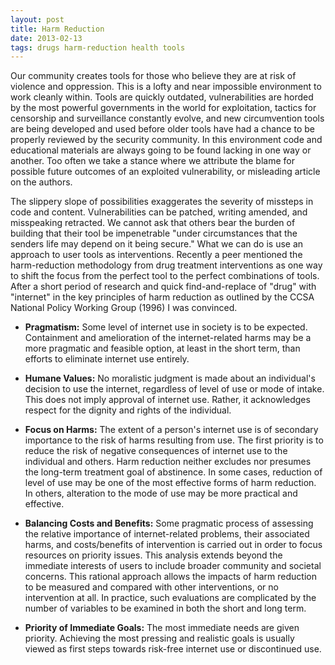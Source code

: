 ```yaml
---
layout: post
title: Harm Reduction
date: 2013-02-13
tags: drugs harm-reduction health tools
---
```


Our community creates tools for those who believe they are at risk of violence and oppression. This is a lofty and near impossible environment to work cleanly within. Tools are quickly outdated, vulnerabilities are horded by the most powerful governments in the world for exploitation, tactics for censorship and surveillance constantly evolve, and new circumvention tools are being developed and used before older tools have had a chance to be properly reviewed by the security community. In this environment code and educational materials are always going to be found lacking in one way or another. Too often we take a stance where we attribute the blame for possible future outcomes of an exploited vulnerability, or misleading article on the authors.

<!--more-->

The slippery slope of possibilities exaggerates the severity of missteps in code and content. Vulnerabilities can be patched, writing amended, and misspeaking retracted. We cannot ask that others bear the burden of building that their tool be impenetrable "under circumstances that the senders life may depend on it being secure." What we can do is use an approach to user tools as interventions. Recently a peer mentioned the harm-reduction methodology from drug treatment interventions as one way to shift the focus from the perfect tool to the perfect combinations of tools. After a short period of research and quick find-and-replace of "drug" with "internet" in the key principles of harm reduction as outlined by the CCSA National Policy Working Group (1996) I was convinced.

-   **Pragmatism:** Some level of internet use in society is to be expected. Containment and amelioration of the internet-related harms may be a more pragmatic and feasible option, at least in the short term, than efforts to eliminate internet use entirely.

-   **Humane Values:** No moralistic judgment is made about an individual's decision to use the internet, regardless of level of use or mode of intake. This does not imply approval of internet use. Rather, it acknowledges respect for the dignity and rights of the individual.

-   **Focus on Harms:** The extent of a person's internet use is of secondary importance to the risk of harms resulting from use. The first priority is to reduce the risk of negative consequences of internet use to the individual and others. Harm reduction neither excludes nor presumes the long-term treatment goal of abstinence. In some cases, reduction of level of use may be one of the most effective forms of harm reduction. In others, alteration to the mode of use may be more practical and effective.

-   **Balancing Costs and Benefits:** Some pragmatic process of assessing the relative importance of internet-related problems, their associated harms, and costs/benefits of intervention is carried out in order to focus resources on priority issues. This analysis extends beyond the immediate interests of users to include broader community and societal concerns. This rational approach allows the impacts of harm reduction to be measured and compared with other interventions, or no intervention at all. In practice, such evaluations are complicated by the number of variables to be examined in both the short and long term.

-   **Priority of Immediate Goals:** The most immediate needs are given priority. Achieving the most pressing and realistic goals is usually viewed as first steps towards risk-free internet use or discontinued use.
